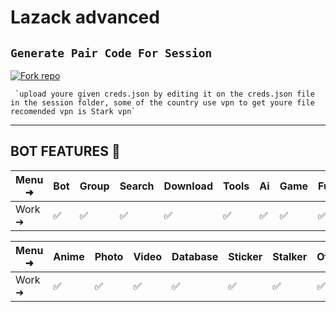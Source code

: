 # Lazack advanced 


## `Generate Pair Code For Session`

<a href='https://replit.com/@lazck22/LAZACK-ADVANCE-AND-DEVICEe' target="_blank"><img alt='Fork repo' src='https://img.shields.io/badge/PAIRING CODE-001-magenta?style=for-the-badge&logo=opencv&logoColor=white'/></a>


     `upload youre given creds.json by editing it on the creds.json file in the session folder, some of the country use vpn to get youre file recomended vpn is Stark vpn`

-------------------------

## BOT FEATURES 💌

| Menu ⁠➜ | Bot | Group | Search | Download | Tools | Ai | Game | Fun | Owner | Bug | Convert | List |
| --------| --- | ----- | ------ | -------- | ----- | -- | ---- | --- | ----- | ----| --------| -----|
| Work ➜ |  ✅ |   ✅  |    ✅  |     ✅   |   ✅  | ✅ |   ✅ |  ✅ |  ✅   | ✅  |    ✅   |  ✅  |

| Menu ⁠➜ | Anime | Photo| Video | Database | Sticker | Stalker | Other |Religion | NSFW | 
| --------| ----- | ---- | ----- | -------- | ------- | ------- | ------|---------| -----|
| Work ➜ |   ✅  |   ✅ |   ✅  |    ✅    |    ✅   |    ✅   |   ✅  |    ✅   |  ✅  |

